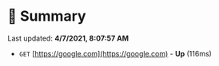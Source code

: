 # 📖 Summary
Last updated: **4/7/2021, 8:07:57 AM**

- `GET` [https://google.com](https://google.com) - **Up** (116ms)
